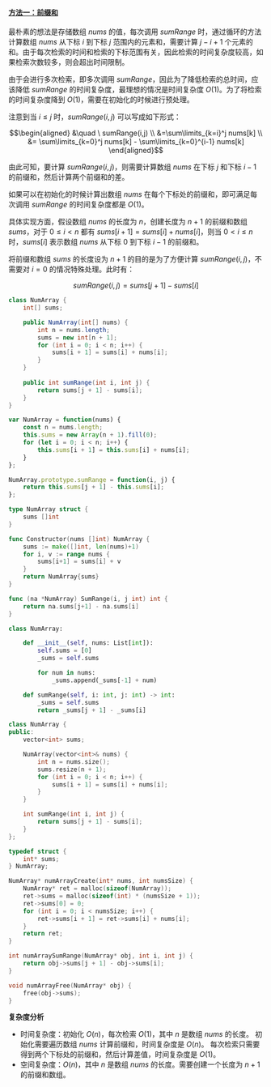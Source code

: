 ﻿#### [方法一：前缀和](https://leetcode.cn/problems/range-sum-query-immutable/solutions/627052/qu-yu-he-jian-suo-shu-zu-bu-ke-bian-by-l-px41/)

最朴素的想法是存储数组 $nums$ 的值，每次调用 $sumRange$ 时，通过循环的方法计算数组 $nums$ 从下标 $i$ 到下标 $j$ 范围内的元素和，需要计算 $j-i+1$ 个元素的和。由于每次检索的时间和检索的下标范围有关，因此检索的时间复杂度较高，如果检索次数较多，则会超出时间限制。

由于会进行多次检索，即多次调用 $sumRange$，因此为了降低检索的总时间，应该降低 $sumRange$ 的时间复杂度，最理想的情况是时间复杂度 $O(1)$。为了将检索的时间复杂度降到 $O(1)$，需要在初始化的时候进行预处理。

注意到当 $i \le j$ 时，$sumRange(i,j)$ 可以写成如下形式：

$$\begin{aligned} &\quad \ sumRange(i,j) \\ &=\sum\limits_{k=i}^j nums[k] \\ &= \sum\limits_{k=0}^j nums[k] - \sum\limits_{k=0}^{i-1} nums[k] \end{aligned}$$

由此可知，要计算 $sumRange(i,j)$，则需要计算数组 $nums$ 在下标 $j$ 和下标 $i-1$ 的前缀和，然后计算两个前缀和的差。

如果可以在初始化的时候计算出数组 $nums$ 在每个下标处的前缀和，即可满足每次调用 $sumRange$ 的时间复杂度都是 $O(1)$。

具体实现方面，假设数组 $nums$ 的长度为 $n$，创建长度为 $n+1$ 的前缀和数组 $sums$，对于 $0 \le i<n$ 都有 $sums[i+1]=sums[i]+nums[i]$，则当 $0 < i \le n$ 时，$sums[i]$ 表示数组 $nums$ 从下标 $0$ 到下标 $i-1$ 的前缀和。

将前缀和数组 $sums$ 的长度设为 $n+1$ 的目的是为了方便计算 $sumRange(i,j)$，不需要对 $i=0$ 的情况特殊处理。此时有：

$$sumRange(i,j)=sums[j+1]-sums[i]$$

```java
class NumArray {
    int[] sums;

    public NumArray(int[] nums) {
        int n = nums.length;
        sums = new int[n + 1];
        for (int i = 0; i < n; i++) {
            sums[i + 1] = sums[i] + nums[i];
        }
    }
    
    public int sumRange(int i, int j) {
        return sums[j + 1] - sums[i];
    }
}
```

```javascript
var NumArray = function(nums) {
    const n = nums.length;
    this.sums = new Array(n + 1).fill(0);
    for (let i = 0; i < n; i++) {
        this.sums[i + 1] = this.sums[i] + nums[i];
    }
};

NumArray.prototype.sumRange = function(i, j) {
    return this.sums[j + 1] - this.sums[i];
};
```

```go
type NumArray struct {
    sums []int
}

func Constructor(nums []int) NumArray {
    sums := make([]int, len(nums)+1)
    for i, v := range nums {
        sums[i+1] = sums[i] + v
    }
    return NumArray{sums}
}

func (na *NumArray) SumRange(i, j int) int {
    return na.sums[j+1] - na.sums[i]
}
```

```python
class NumArray:

    def __init__(self, nums: List[int]):
        self.sums = [0]
        _sums = self.sums

        for num in nums:
            _sums.append(_sums[-1] + num)

    def sumRange(self, i: int, j: int) -> int:
        _sums = self.sums
        return _sums[j + 1] - _sums[i]
```

```cpp
class NumArray {
public:
    vector<int> sums;

    NumArray(vector<int>& nums) {
        int n = nums.size();
        sums.resize(n + 1);
        for (int i = 0; i < n; i++) {
            sums[i + 1] = sums[i] + nums[i];
        }
    }

    int sumRange(int i, int j) {
        return sums[j + 1] - sums[i];
    }
};
```

```c
typedef struct {
    int* sums;
} NumArray;

NumArray* numArrayCreate(int* nums, int numsSize) {
    NumArray* ret = malloc(sizeof(NumArray));
    ret->sums = malloc(sizeof(int) * (numsSize + 1));
    ret->sums[0] = 0;
    for (int i = 0; i < numsSize; i++) {
        ret->sums[i + 1] = ret->sums[i] + nums[i];
    }
    return ret;
}

int numArraySumRange(NumArray* obj, int i, int j) {
    return obj->sums[j + 1] - obj->sums[i];
}

void numArrayFree(NumArray* obj) {
    free(obj->sums);
}
```

**复杂度分析**

-   时间复杂度：初始化 $O(n)$，每次检索 $O(1)$，其中 $n$ 是数组 $nums$ 的长度。 初始化需要遍历数组 $nums$ 计算前缀和，时间复杂度是 $O(n)$。 每次检索只需要得到两个下标处的前缀和，然后计算差值，时间复杂度是 $O(1)$。
-   空间复杂度：$O(n)$，其中 $n$ 是数组 $nums$ 的长度。需要创建一个长度为 $n+1$ 的前缀和数组。
